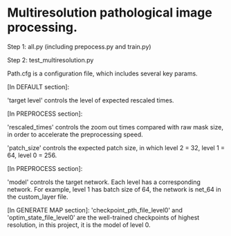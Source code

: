 # Multiresolution pathological image processing.

Step 1: all.py (including prepocess.py and train.py)

Step 2: test_multiresolution.py

Path.cfg is a configuration file, which includes several key params.

[In DEFAULT section]: 

'target level' controls the level of expected rescaled times.

[In PREPROCESS section]:

'rescaled_times' controls the zoom out times compared with raw mask size, in order to accelerate the preprocessing speed.

'patch_size' controls the expected patch size, in which level 2 = 32, level 1 = 64,  level 0 = 256.

[In PREPROCESS section]:

'model' controls the target network. Each level has a corresponding network. For example, level 1 has batch size of 64, the network is net_64 in the custom_layer file.


[In GENERATE MAP section]:
'checkpoint_pth_file_level0' and 'optim_state_file_level0' are the well-trained checkpoints of highest resolution, in this project, it is the model of level 0.

